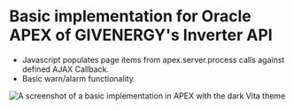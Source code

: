# Basic implementation for Oracle APEX of GIVENERGY's Inverter API

- Javascript populates page items from apex.server.process calls against defined AJAX Callback.
- Basic warn/alarm functionality.

![A screenshot of a basic implementation in APEX with the dark Vita theme](suntracker/images/screenshot-1.png)